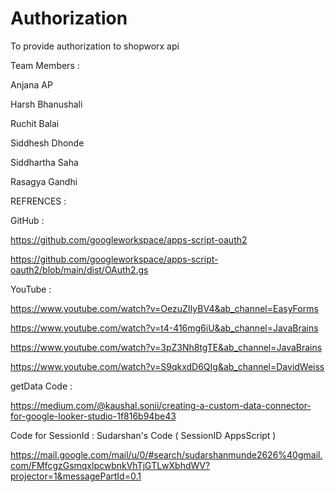 # Authorization
To provide authorization to shopworx api


Team Members :

Anjana AP

Harsh Bhanushali

Ruchit Balai

Siddhesh Dhonde

Siddhartha Saha

Rasagya Gandhi 



REFRENCES :

GitHub :

https://github.com/googleworkspace/apps-script-oauth2

https://github.com/googleworkspace/apps-script-oauth2/blob/main/dist/OAuth2.gs

YouTube :  

https://www.youtube.com/watch?v=OezuZIIyBV4&ab_channel=EasyForms

https://www.youtube.com/watch?v=t4-416mg6iU&ab_channel=JavaBrains

https://www.youtube.com/watch?v=3pZ3Nh8tgTE&ab_channel=JavaBrains

https://www.youtube.com/watch?v=S9qkxdD6QIg&ab_channel=DavidWeiss

getData Code :

https://medium.com/@kaushal.sonii/creating-a-custom-data-connector-for-google-looker-studio-1f816b94be43

Code for SessionId : Sudarshan's Code ( SessionID AppsScript )

https://mail.google.com/mail/u/0/#search/sudarshanmunde2626%40gmail.com/FMfcgzGsmqxlpcwbnkVhTjGTLwXbhdWV?projector=1&messagePartId=0.1


